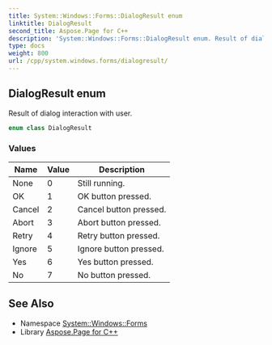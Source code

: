 ```yaml
---
title: System::Windows::Forms::DialogResult enum
linktitle: DialogResult
second_title: Aspose.Page for C++
description: 'System::Windows::Forms::DialogResult enum. Result of dialog interaction with user in C++.'
type: docs
weight: 800
url: /cpp/system.windows.forms/dialogresult/
---
```

## DialogResult enum


Result of dialog interaction with user.

```cpp
enum class DialogResult
```

### Values

| Name | Value | Description |
| --- | --- | --- |
| None | 0 | Still running. |
| OK | 1 | OK button pressed. |
| Cancel | 2 | Cancel button pressed. |
| Abort | 3 | Abort button pressed. |
| Retry | 4 | Retry button pressed. |
| Ignore | 5 | Ignore button pressed. |
| Yes | 6 | Yes button pressed. |
| No | 7 | No button pressed. |

## See Also

* Namespace [System::Windows::Forms](../)
* Library [Aspose.Page for C++](../../)
